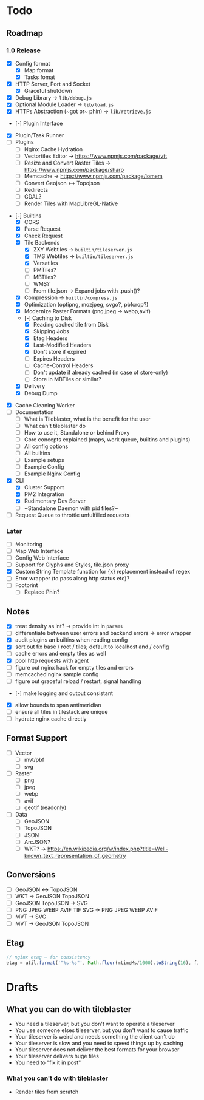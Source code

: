 # Todo

## Roadmap

### 1.0 Release

* [x] Config format
	* [x] Map format
	* [x] Tasks fomat
* [x] HTTP Server, Port and Socket
	* [x] Graceful shutdown
* [x] Debug Library → `lib/debug.js`
* [x] Optional Module Loader → `lib/load.js`
* [x] HTTPs Abstraction (~got or~ phin) → `lib/retrieve.js`
* [-] Plugin Interface
* [x] Plugin/Task Runner
* [ ] Plugins
	* [ ] Nginx Cache Hydration
	* [ ] Vectortiles Editor → https://www.npmjs.com/package/vtt
	* [ ] Resize and Convert Raster Tiles → https://www.npmjs.com/package/sharp
	* [ ] Memcache → https://www.npmjs.com/package/iomem
	* [ ] Convert Geojson ↔ Topojson
	* [ ] Redirects
	* [ ] GDAL?
	* [ ] Render Tiles with MapLibreGL-Native
* [-] Builtins
	* [x] CORS
	* [x] Parse Request
	* [x] Check Request
	* [x] Tile Backends
		* [x] ZXY Webtiles → `builtin/tileserver.js`
		* [x] TMS Webtiles → `builtin/tileserver.js`
		* [x] Versatiles
		* [ ] PMTiles?
		* [ ] MBTiles?
		* [ ] WMS?
		* [ ] From tile.json → Expand jobs with .push()?
	* [x] Compression → `builtin/compress.js`
	* [x] Optimization (optipng, mozjpeg, svgo?, pbfcrop?)
	* [x] Modernize Raster Formats (png,jpeg → webp,avif)
	* [-] Caching to Disk
		* [x] Reading cached tile from Disk
		* [x] Skipping Jobs
		* [x] Etag Headers
		* [x] Last-Modified Headers
		* [x] Don't store if expired
		* [ ] Expires Headers
		* [ ] Cache-Control Headers
		* [ ] Don't update if already cached (in case of store-only)
		* [ ] Store in MBTiles or similar?
	* [x] Delivery
	* [x] Debug Dump
* [x] Cache Cleaning Worker
* [ ] Documentation
	* [ ] What is Tileblaster, what is the benefit for the user
	* [ ] What can't tileblaster do
	* [ ] How to use it, Standalone or behind Proxy
	* [ ] Core concepts explained (maps, work queue, builtins and plugins)
	* [ ] All config options
	* [ ] All builtins
	* [ ] Example setups
	* [ ] Example Config
	* [ ] Example Nginx Config
* [x] CLI
	* [x] Cluster Support
	* [x] PM2 Integration
	* [x] Rudimentary Dev Server
	* [ ] ~Standalone Daemon with pid files?~
* [ ] Request Queue to throttle unfulfilled requests

### Later

* [ ] Monitoring
* [ ] Map Web Interface
* [ ] Config Web Interface
* [ ] Support for Glyphs and Styles, tile.json proxy
* [x] Custom String Template function for {x} replacement instead of regex
* [ ] Error wrapper (to pass along http status etc)?
* [ ] Footprint
	* [ ] Replace Phin?

## Notes

* [x] treat density as int? → provide int in `params`
* [ ] differentiate between user errors and backend errors → error wrapper
* [x] audit plugins an builtins when reading config
* [x] sort out fix base / root / tiles; default to localhost and / config
* [ ] cache errors and empty tiles as well
* [x] pool http requests with agent
* [ ] figure out nginx hack for empty tiles and errors
* [ ] memcached nginx sample config
* [ ] figure out graceful reload / restart, signal handling
* [-] make logging and output consistant
* [x] allow bounds to span antimeridian
* [ ] ensure all tiles in tilestack are unique
* [ ] hydrate nginx cache directly

## Format Support

* [ ] Vector
	* [ ] mvt/pbf
	* [ ] svg
* [ ] Raster
	* [ ] png
	* [ ] jpeg
	* [ ] webp
	* [ ] avif
	* [ ] geotif (readonly)
* [ ] Data
	* [ ] GeoJSON
	* [ ] TopoJSON
	* [ ] JSON
	* [ ] ArcJSON?
	* [ ] WKT? → https://en.wikipedia.org/w/index.php?title=Well-known_text_representation_of_geometry

## Conversions

* [ ] GeoJSON ↔ TopoJSON
* [ ] WKT → GeoJSON  TopoJSON
* [ ] GeoJSON TopoJSON → SVG
* [ ] PNG JPEG WEBP AVIF TIF SVG → PNG JPEG WEBP AVIF
* [ ] MVT → SVG
* [ ] MVT → GeoJSON TopoJSON

## Etag

``` js
// nginx etag — for consistency
etag = util.format('"%s-%s"', Math.floor(mtimeMs/1000).toString(16), filesize.toString(16));
```
# Drafts

## What you can do with tileblaster

* You need a tileserver, but you don't want to operate a tileserver
* You use someone elses tileserver, but you don't want to cause traffic
* Your tileserver is weird and needs something the client can't do
* Your tileserver is slow and you need to speed things up by caching
* Your tileserver does not deliver the best formats for your browser
* Your tileserver delivers huge tiles
* You need to "fix it in post"

### What you can't do with tileblaster

* Render tiles from scratch

